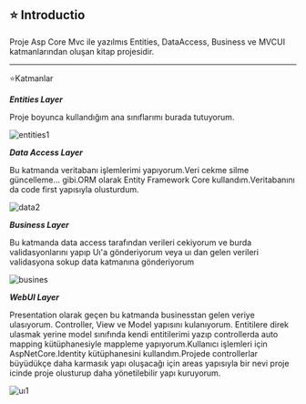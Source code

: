 ⭐ Introductio
---------------------------------------------------------------------------------------------------------------------------------

Proje Asp Core Mvc ile yazılmıs Entities, DataAccess, Business ve MVCUI katmanlarından oluşan kitap projesidir.

---------------------------------------------------------------------------------------------------------------------------------
⭐Katmanlar

***Entities Layer*** 

Proje boyunca kullandığım ana sınıflarımı burada tutuyorum.

![entities1](https://user-images.githubusercontent.com/69785776/147384077-93c649a8-b22e-4a62-b25a-d59c1336c2f3.png)

***Data Access Layer***

Bu katmanda veritabanı işlemlerimi yapıyorum.Veri cekme silme güncelleme... gibi.ORM olarak Entity Framework Core kullandım.Veritabanını da code first yapısıyla olusturdum.

![data2](https://user-images.githubusercontent.com/69785776/147384380-e2042c91-41ce-43d7-9829-5e007a9e3f76.png)

***Business Layer***

Bu katmanda data access tarafından verileri cekiyorum ve burda validasyonlarını yapıp Uı'a gönderiyorum veya uı dan gelen verileri validasyona sokup data katmanına gönderiyorum

![busines](https://user-images.githubusercontent.com/69785776/147384651-7deec68f-ceab-4fc7-a69a-e6033bfbd5a2.PNG)

***WebUI Layer***

Presentation olarak geçen bu katmanda businesstan gelen veriye ulasıyorum. Controller, View ve Model yapısını kulanıyorum. Entitilere direk ulasmak yerine model sınıfında kendi entitilerimi yazıp controllerda auto mapping kütüphanesiyle mappleme yapıyorum.Kullanıcı işlemleri için AspNetCore.Identity kütüphanesini kullandım.Projede controllerlar büyüdükçe daha karmasık yapı oluşacağı için areas yapısıyla bir nevi proje icinde proje olusturup daha yönetilebilir yapı kuruyorum.

![uı1](https://user-images.githubusercontent.com/69785776/147385582-2d0648e1-9426-49e6-bfd8-d3e9843b747e.png)
